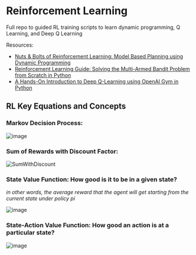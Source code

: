 <!-- To develop equations, use: https://www.codecogs.com/latex/eqneditor.php and use the URL link to embed into markdown.-->


# Reinforcement Learning
Full repo to guided RL training scripts to learn dynamic programming, Q Learning, and Deep Q Learning

Resources: 

* [Nuts & Bolts of Reinforcement Learning: Model Based Planning using Dynamic Programming](https://www.analyticsvidhya.com/blog/2018/09/reinforcement-learning-model-based-planning-dynamic-programming/)
* [Reinforcement Learning Guide: Solving the Multi-Armed Bandit Problem from Scratch in Python](https://www.analyticsvidhya.com/blog/2018/09/reinforcement-multi-armed-bandit-scratch-python/?utm_source=blog&utm_medium=introduction-deep-q-learning-python)
* [A Hands-On Introduction to Deep Q-Learning using OpenAI Gym in Python](https://www.analyticsvidhya.com/blog/2019/04/introduction-deep-q-learning-python/)



## RL Key Equations and Concepts

### Markov Decision Process: 

![image](https://user-images.githubusercontent.com/31008838/124795723-57cd0900-df1e-11eb-91d1-1535a60c1c96.png)


### Sum of Rewards with Discount Factor: 

![SumWithDiscount](https://latex.codecogs.com/gif.latex?\LARGE&space;G_t\doteq&space;R_{t&plus;1}&space;&plus;&space;\gamma&space;R_{t&plus;2}&space;&plus;&space;\gamma^2&space;R_{t&plus;3}&plus;...=\sum_{k=0}^{\infty&space;}&space;\gamma^k&space;R_{t&plus;k&plus;1})


### State Value Function: How good is it to be in a given state?
*in other words, the average reward that the agent will get starting from the current state under policy pi*

![image](https://user-images.githubusercontent.com/31008838/124796462-30c30700-df1f-11eb-8cb0-c9efd3d08ff3.png)


### State-Action Value Function: How good an action is at a particular state?

![image](https://user-images.githubusercontent.com/31008838/124796804-91eada80-df1f-11eb-8a16-65154e2a4c53.png)

